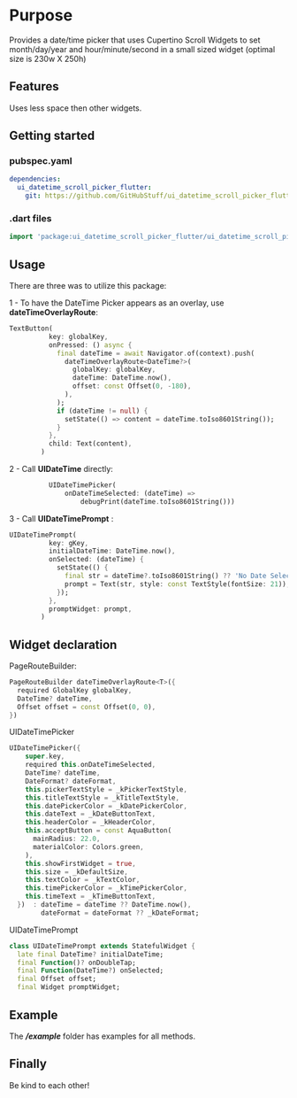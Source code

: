 # Purpose

Provides a date/time picker that uses Cupertino Scroll Widgets to set month/day/year and hour/minute/second in a small sized widget (optimal size is 230w X 250h)

<!--
The comments below are from the Flutter/Dart package generation. Feel free to use or ignore
-->

<!--
This README describes the package. If you publish this package to pub.dev,
this README's contents appear on the landing page for your package.

For information about how to write a good package README, see the guide for
[writing package pages](https://dart.dev/guides/libraries/writing-package-pages).

For general information about developing packages, see the Dart guide for
[creating packages](https://dart.dev/guides/libraries/create-library-packages)
and the Flutter guide for
[developing packages and plugins](https://flutter.dev/developing-packages).
-->

## Features

Uses less space then other widgets.

## Getting started

### pubspec.yaml

```yaml
dependencies:
  ui_datetime_scroll_picker_flutter:
    git: https://github.com/GitHubStuff/ui_datetime_scroll_picker_flutter.git
```

### .dart files

```dart
import 'package:ui_datetime_scroll_picker_flutter/ui_datetime_scroll_picker_flutter.dart';
```

## Usage

There are three was to utilize this package:

1 - To have the DateTime Picker appears as an overlay, use **dateTimeOverlayRoute**:

```dart
TextButton(
          key: globalKey,
          onPressed: () async {
            final dateTime = await Navigator.of(context).push(
              dateTimeOverlayRoute<DateTime?>(
                globalKey: globalKey,
                dateTime: DateTime.now(),
                offset: const Offset(0, -180),
              ),
            );
            if (dateTime != null) {
              setState(() => content = dateTime.toIso8601String());
            }
          },
          child: Text(content),
        )
```

2 - Call **UIDateTime** directly:

```dart
          UIDateTimePicker(
              onDateTimeSelected: (dateTime) =>
                  debugPrint(dateTime.toIso8601String()))
```

3 - Call **UIDateTimePrompt** :

```dart
UIDateTimePrompt(
          key: gKey,
          initialDateTime: DateTime.now(),
          onSelected: (dateTime) {
            setState(() {
              final str = dateTime?.toIso8601String() ?? 'No Date Selected';
              prompt = Text(str, style: const TextStyle(fontSize: 21));
            });
          },
          promptWidget: prompt,
        )
```

## Widget declaration

PageRouteBuilder:

```dart
PageRouteBuilder dateTimeOverlayRoute<T>({
  required GlobalKey globalKey,
  DateTime? dateTime,
  Offset offset = const Offset(0, 0),
})
```

UIDateTimePicker

```dart
UIDateTimePicker({
    super.key,
    required this.onDateTimeSelected,
    DateTime? dateTime,
    DateFormat? dateFormat,
    this.pickerTextStyle = _kPickerTextStyle,
    this.titleTextStyle = _kTitleTextStyle,
    this.datePickerColor = _kDatePickerColor,
    this.dateText = _kDateButtonText,
    this.headerColor = _kHeaderColor,
    this.acceptButton = const AquaButton(
      mainRadius: 22.0,
      materialColor: Colors.green,
    ),
    this.showFirstWidget = true,
    this.size = _kDefaultSize,
    this.textColor = _kTextColor,
    this.timePickerColor = _kTimePickerColor,
    this.timeText = _kTimeButtonText,
  })  : dateTime = dateTime ?? DateTime.now(),
        dateFormat = dateFormat ?? _kDateFormat;
```

UIDateTimePrompt

```dart
class UIDateTimePrompt extends StatefulWidget {
  late final DateTime? initialDateTime;
  final Function()? onDoubleTap;
  final Function(DateTime?) onSelected;
  final Offset offset;
  final Widget promptWidget;
```

## Example

The ***/example*** folder has examples for all methods.

## Finally

Be kind to each other!
